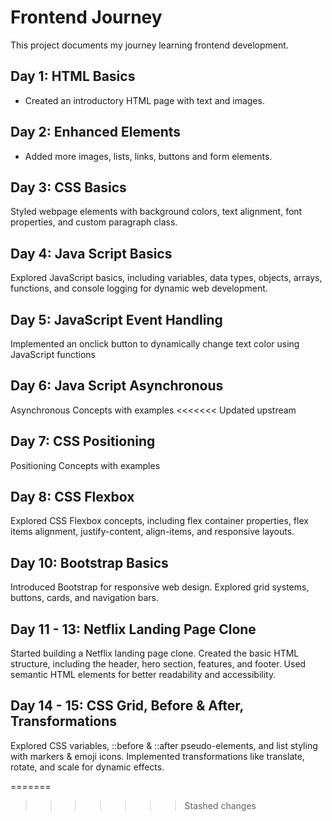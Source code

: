 # Frontend Journey  
This project documents my journey learning frontend development.  

## Day 1: HTML Basics  
- Created an introductory HTML page with text and images.  

## Day 2: Enhanced Elements  
- Added more images, lists, links, buttons and form elements.  

## Day 3: CSS Basics
Styled webpage elements with background colors, text alignment, font properties, and custom paragraph class.

## Day 4: Java Script Basics
Explored JavaScript basics, including variables, data types, objects, arrays, functions, and console logging for dynamic web development.

## Day 5: JavaScript Event Handling
Implemented an onclick button to dynamically change text color using JavaScript functions

## Day 6: Java Script Asynchronous
Asynchronous Concepts with examples
<<<<<<< Updated upstream

## Day 7: CSS Positioning
Positioning Concepts with examples

## Day 8: CSS Flexbox  
Explored CSS Flexbox concepts, including flex container properties, flex items alignment, justify-content, align-items, and responsive layouts.

## Day 10: Bootstrap Basics
Introduced Bootstrap for responsive web design.
Explored grid systems, buttons, cards, and navigation bars.

## Day 11 - 13: Netflix Landing Page Clone 
Started building a Netflix landing page clone. Created the basic HTML structure, including the header, hero section, features, and footer. Used semantic HTML elements for better readability and accessibility.

## Day 14 - 15: CSS Grid, Before & After, Transformations
Explored CSS variables, ::before & ::after pseudo-elements, and list styling with markers & emoji icons. Implemented transformations like translate, rotate, and scale for dynamic effects.

=======
>>>>>>> Stashed changes
